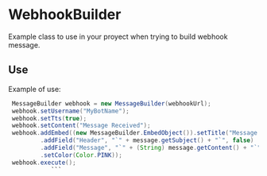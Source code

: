 # WebhookBuilder

Example class to use in your proyect when trying to build webhook message.

## Use

Example of use: 
```java
 MessageBuilder webhook = new MessageBuilder(webhookUrl);
 webhook.setUsername("MyBotName");
 webhook.setTts(true);
 webhook.setContent("Message Received");
 webhook.addEmbed((new MessageBuilder.EmbedObject()).setTitle("Message from  " + message.getFrom())
         .addField("Header", "`" + message.getSubject() + "`", false)
         .addField("Message", "`" + (String) message.getContent() + "`", false)
         .setColor(Color.PINK));
 webhook.execute();
            ```
